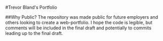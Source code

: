 #Trevor Bland's Portfolio

##Why Public?
The repository was made public for future employers and others looking to create a web-portfolio. I hope the code is legible, but comments will be included in the final draft and potentially to commits leading up to the final draft.
